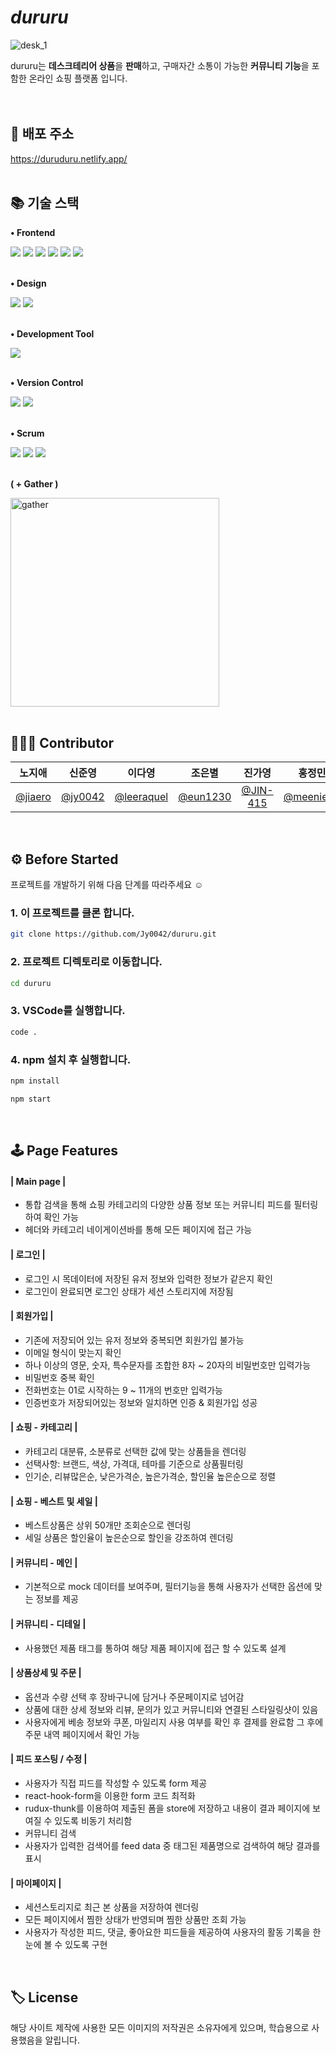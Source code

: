 # *dururu*
 ![desk_1](https://github.com/Jy0042/dururu/assets/104992286/2b4863b2-b01a-4746-a90f-767846ca46c4)

dururu는 **데스크테리어 상품**을 **판매**하고, 구매자간 소통이 가능한 **커뮤니티 기능**을 포함한 온라인 쇼핑 플랫폼 입니다.
 <br>
 <br>
 <br>

## 🔗 배포 주소
https://duruduru.netlify.app/
<br>
<br>

## 📚 기술 스택
**• Frontend** 
 <br>

<div>
  <img src="https://img.shields.io/badge/react-61DAFB?style=for-the-badge&logo=react&logoColor=white"> 
  <img src="https://img.shields.io/badge/Redux-764ABC?style=for-the-badge&logo=git&logoColor=white">
  <img src="https://img.shields.io/badge/Typescript-3178c6?style=for-the-badge&logo=git&logoColor=white">
  <img src="https://img.shields.io/badge/MUI-007FFF?style=for-the-badge&logo=bootstrap&logoColor=white">
  <img src="https://img.shields.io/badge/Swiper-6332F6?style=for-the-badge&logo=bootstrap&logoColor=white">
  <img src="https://img.shields.io/badge/bootstrap-7952B3?style=for-the-badge&logo=bootstrap&logoColor=white">
</div>
  <br>

**• Design**
 <br>

<div>
  <img src="https://img.shields.io/badge/Figma-F24E1E?style=for-the-badge&logo=bootstrap&logoColor=white">
  <img src="https://img.shields.io/badge/adobephotoshop-31A8FF?style=for-the-badge&logo=bootstrap&logoColor=white">
</div>
  <br>
  
**• Development Tool**
<br>

<div>
 <img src="https://img.shields.io/badge/Visualstudiocode-5C2D91?style=for-the-badge&logo=bootstrap&logoColor=white">
</div>
<br>

**• Version Control**
<br>

<div>
  <img src="https://img.shields.io/badge/github-181717?style=for-the-badge&logo=github&logoColor=white">
  <img src="https://img.shields.io/badge/git-F05032?style=for-the-badge&logo=git&logoColor=white">
</div>
<br>

**• Scrum**
<br>

<div>
  <img src="https://img.shields.io/badge/slack-4A154B?style=for-the-badge&logo=bootstrap&logoColor=white">
  <img src="https://img.shields.io/badge/Notion-000000?style=for-the-badge&logo=github&logoColor=white">
  <img src="https://img.shields.io/badge/kakaotalk-FFCD00?style=for-the-badge&logo=bootstrap&logoColor=white">
  <br>
</div>
<br>

**( + Gather )**
<div>
  <img width="334" alt="gather" src="https://github.com/Jy0042/dururu/assets/104992286/a45f6906-5cd5-47e0-acf4-fd61fb2b87a0">
</div>
<br>

## 👩🏻‍💻 Contributor
|                     노지애                     |                 신준영                 |                 이다영                 |                조은별                |                진가영                |                홍정민                |
| :--------------------------------------------: | :------------------------------------: | :------------------------------------: | :----------------------------------: | :----------------------------------: | :----------------------------------: |
| [@jiaero](https://github.com/jiaero) | [@jy0042](https://github.com/Jy0042) | [@leeraquel](https://github.com/leeraquel) | [@eun1230](https://github.com/eun1230) | [@JIN-415](https://github.com/JIN-415) | [@meenie49](https://github.com/meenie49) |
<br>


## ⚙️ Before Started

프로젝트를 개발하기 위해 다음 단계를 따라주세요 ☺︎

### 1. 이 프로젝트를 클론 합니다.

```sh
git clone https://github.com/Jy0042/dururu.git
```

### 2. 프로젝트 디렉토리로 이동합니다.

```sh
cd dururu
```

### 3. VSCode를 실행합니다.

```sh
code .
```

### 4. npm 설치 후 실행합니다.

```sh
npm install
```

```sh
npm start
```
<br>

## 🕹️ Page Features

#### | Main page |

* 통합 검색을 통해 쇼핑 카테고리의 다양한 상품 정보 또는 커뮤니티 피드를 필터링하여 확인 가능
* 헤더와 카테고리 네이게이션바를 통해 모든 페이지에 접근 가능

#### | 로그인 |

* 로그인 시 목데이터에 저장된 유저 정보와 입력한 정보가 같은지 확인
* 로그인이 완료되면 로그인 상태가 세션 스토리지에 저장됨

#### | 회원가입 |

* 기존에 저장되어 있는 유저 정보와 중복되면 회원가입 불가능
* 이메일 형식이 맞는지 확인
* 하나 이상의 영문, 숫자, 특수문자를 조합한 8자 ~ 20자의 비밀번호만 입력가능
* 비밀번호 중복 확인
* 전화번호는 01로 시작하는 9 ~ 11개의 번호만 입력가능
* 인증번호가 저장되어있는 정보와 일치하면 인증 & 회원가입 성공

#### | 쇼핑 - 카테고리 |

* 카테고리 대분류, 소분류로 선택한 값에 맞는 상품들을 렌더링
* 선택사항: 브랜드, 색상, 가격대, 테마를 기준으로 상품필터링
* 인기순, 리뷰많은순, 낮은가격순, 높은가격순, 할인율 높은순으로 정렬

#### | 쇼핑 - 베스트 및 세일 |

* 베스트상품은 상위 50개만 조회순으로 렌더링
* 세일 상품은 할인율이 높은순으로 할인을 강조하여 렌더링

#### | 커뮤니티 - 메인 |

* 기본적으로 mock 데이터를 보여주며, 필터기능을 통해 사용자가 선택한 옵션에 맞는 정보를 제공

#### | 커뮤니티 - 디테일 |

* 사용했던 제품 태그를 통하여 해당 제품 페이지에 접근 할 수 있도록 설계

#### | 상품상세 및 주문 |

* 옵션과 수량 선택 후 장바구니에 담거나 주문페이지로 넘어감
* 상품에 대한 상세 정보와 리뷰, 문의가 있고 커뮤니티와 연결된 스타일링샷이 있음
* 사용자에게 베송 정보와 쿠폰, 마일리지 사용 여부를 확인 후 결제를 완료함 그 후에 주문 내역 페이지에서 확인 가능

#### | 피드 포스팅 / 수정 |

* 사용자가 직접 피드를 작성할 수 있도록 form 제공
* react-hook-form을 이용한 form 코드 최적화
* rudux-thunk를 이용하여 제출된 폼을 store에 저장하고 내용이 결과 페이지에 보여질 수 있도록 비동기 처리함
* 커뮤니티 검색
* 사용자가 입력한 검색어를 feed data 중 태그된 제품명으로 검색하여 해당 결과를 표시
  
#### | 마이페이지 |

* 세션스토리지로 최근 본 상품을 저장하여 렌더링
* 모든 페이지에서 찜한 상태가 반영되며 찜한 상품만 조회 가능
* 사용자가 작성한 피드, 댓글, 좋아요한 피드들을 제공하여 사용자의 활동 기록을 한 눈에 볼 수 있도록 구현
<br>


## 🏷️ License

해당 사이트 제작에 사용한 모든 이미지의 저작권은 소유자에게 있으며, 학습용으로 사용했음을 알립니다.

